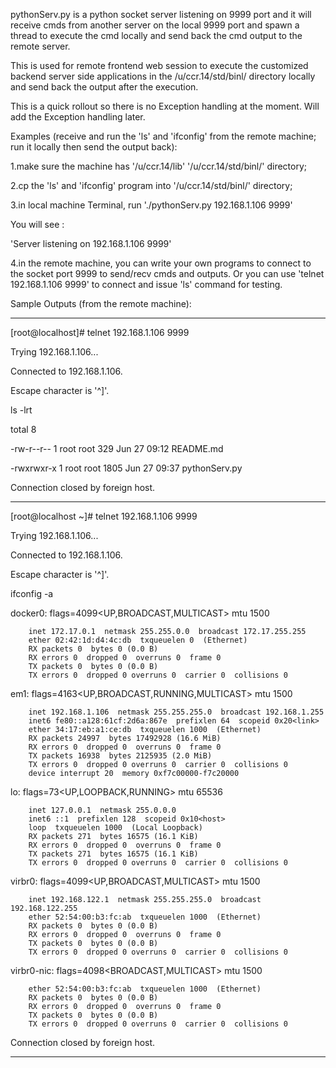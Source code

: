 pythonServ.py is a python socket server listening on 9999 port and it will receive cmds from another server on the local 9999 port and spawn a thread to execute the cmd locally and send back the cmd output to the remote server. 

This is used for remote frontend web session to execute the customized backend server side applications in the /u/ccr.14/std/binl/ directory locally and send back the output after the execution.

This is a quick rollout so there is no Exception handling at the moment. Will add the Exception handling later.




Examples (receive and run the 'ls' and 'ifconfig' from the remote machine; run it locally then send the output back):


1.make sure the machine has '/u/ccr.14/lib' '/u/ccr.14/std/binl/' directory;

2.cp the 'ls' and 'ifconfig' program into '/u/ccr.14/std/binl/' directory;

3.in local machine Terminal, run './pythonServ.py 192.168.1.106 9999'

  You will see :
  
  'Server listening on 192.168.1.106 9999'
  
4.in the remote machine, you can write your own programs to connect to the socket port 9999 to send/recv cmds and outputs. Or you can use 'telnet 192.168.1.106 9999' to connect and issue 'ls' command for testing.






Sample Outputs (from the remote machine):


-------------------------------------------------------------------


[root@localhost]# telnet 192.168.1.106 9999

Trying 192.168.1.106...

Connected to 192.168.1.106.

Escape character is '^]'.

ls -lrt

total 8

-rw-r--r-- 1 root root  329 Jun 27 09:12 README.md

-rwxrwxr-x 1 root root 1805 Jun 27 09:37 pythonServ.py

Connection closed by foreign host.


------------------------------------------------------------------



[root@localhost ~]# telnet 192.168.1.106 9999

Trying 192.168.1.106...

Connected to 192.168.1.106.

Escape character is '^]'.

ifconfig -a


docker0: flags=4099<UP,BROADCAST,MULTICAST>  mtu 1500

        inet 172.17.0.1  netmask 255.255.0.0  broadcast 172.17.255.255
        ether 02:42:1d:d4:4c:db  txqueuelen 0  (Ethernet)
        RX packets 0  bytes 0 (0.0 B)
        RX errors 0  dropped 0  overruns 0  frame 0
        TX packets 0  bytes 0 (0.0 B)
        TX errors 0  dropped 0 overruns 0  carrier 0  collisions 0


em1: flags=4163<UP,BROADCAST,RUNNING,MULTICAST>  mtu 1500

        inet 192.168.1.106  netmask 255.255.255.0  broadcast 192.168.1.255
        inet6 fe80::a128:61cf:2d6a:867e  prefixlen 64  scopeid 0x20<link>
        ether 34:17:eb:a1:ce:db  txqueuelen 1000  (Ethernet)
        RX packets 24997  bytes 17492928 (16.6 MiB)
        RX errors 0  dropped 0  overruns 0  frame 0
        TX packets 16938  bytes 2125935 (2.0 MiB)
        TX errors 0  dropped 0 overruns 0  carrier 0  collisions 0
        device interrupt 20  memory 0xf7c00000-f7c20000


lo: flags=73<UP,LOOPBACK,RUNNING>  mtu 65536

        inet 127.0.0.1  netmask 255.0.0.0
        inet6 ::1  prefixlen 128  scopeid 0x10<host>
        loop  txqueuelen 1000  (Local Loopback)
        RX packets 271  bytes 16575 (16.1 KiB)
        RX errors 0  dropped 0  overruns 0  frame 0
        TX packets 271  bytes 16575 (16.1 KiB)
        TX errors 0  dropped 0 overruns 0  carrier 0  collisions 0


virbr0: flags=4099<UP,BROADCAST,MULTICAST>  mtu 1500

        inet 192.168.122.1  netmask 255.255.255.0  broadcast 192.168.122.255
        ether 52:54:00:b3:fc:ab  txqueuelen 1000  (Ethernet)
        RX packets 0  bytes 0 (0.0 B)
        RX errors 0  dropped 0  overruns 0  frame 0
        TX packets 0  bytes 0 (0.0 B)
        TX errors 0  dropped 0 overruns 0  carrier 0  collisions 0


virbr0-nic: flags=4098<BROADCAST,MULTICAST>  mtu 1500

        ether 52:54:00:b3:fc:ab  txqueuelen 1000  (Ethernet)
        RX packets 0  bytes 0 (0.0 B)
        RX errors 0  dropped 0  overruns 0  frame 0
        TX packets 0  bytes 0 (0.0 B)
        TX errors 0  dropped 0 overruns 0  carrier 0  collisions 0


Connection closed by foreign host.


-------------------------------------------------------------------------------------------------





